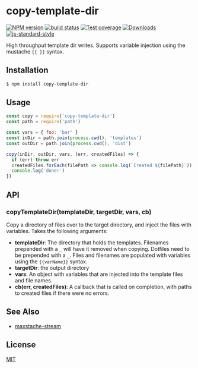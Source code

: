 # copy-template-dir
[![NPM version][npm-image]][npm-url]
[![build status][travis-image]][travis-url]
[![Test coverage][codecov-image]][codecov-url]
[![Downloads][downloads-image]][downloads-url]
[![js-standard-style][standard-image]][standard-url]

High throughput template dir writes. Supports variable injection using the
mustache `{{ }}` syntax.

## Installation
```sh
$ npm install copy-template-dir
```

## Usage
```js
const copy = require('copy-template-dir')
const path = require('path')

const vars = { foo: 'bar' }
const inDir = path.join(process.cwd(), 'templates')
const outDir = path.join(process.cwd(), 'dist')

copy(inDir, outDir, vars, (err, createdFiles) => {
  if (err) throw err
  createdFiles.forEach(filePath => console.log(`Created ${filePath}`))
  console.log('done!')
})
```

## API
### copyTemplateDir(templateDir, targetDir, vars, cb)
Copy a directory of files over to the target directory, and inject the files
with variables. Takes the following arguments:
- __templateDir__: The directory that holds the templates. Filenames prepended
  with a `_` will have it removed when copying. Dotfiles need to be prepended
  with a `_`. Files and filenames are populated with variables using the
  `{{varName}}` syntax.
- __targetDir__: the output directory
- __vars__: An object with variables that are injected into the template files
  and file names.
- __cb(err, createdFiles)__: A callback that is called on completion, with
paths to created files if there were no errors.

## See Also
- [maxstache-stream](https://github.com/yoshuawuyts/maxstache-stream)

## License
[MIT](https://tldrlegal.com/license/mit-license)

[npm-image]: https://img.shields.io/npm/v/copy-template-dir.svg?style=flat-square
[npm-url]: https://npmjs.org/package/copy-template-dir
[travis-image]: https://img.shields.io/travis/yoshuawuyts/copy-template-dir/master.svg?style=flat-square
[travis-url]: https://travis-ci.org/yoshuawuyts/copy-template-dir
[codecov-image]: https://img.shields.io/codecov/c/github/yoshuawuyts/copy-template-dir/master.svg?style=flat-square
[codecov-url]: https://codecov.io/github/yoshuawuyts/copy-template-dir
[downloads-image]: http://img.shields.io/npm/dm/copy-template-dir.svg?style=flat-square
[downloads-url]: https://npmjs.org/package/copy-template-dir
[standard-image]: https://img.shields.io/badge/code%20style-standard-brightgreen.svg?style=flat-square
[standard-url]: https://github.com/feross/standard

